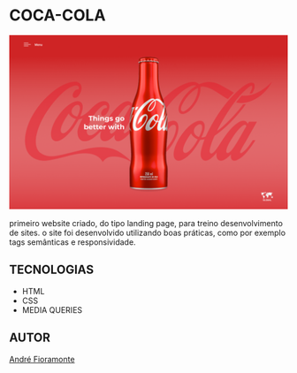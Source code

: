 # COCA-COLA

![](./img/coca-cola-preview.png)

primeiro website criado, do tipo landing page, para treino desenvolvimento de sites.
o site foi desenvolvido utilizando boas práticas, como por exemplo tags semânticas e responsividade.

## TECNOLOGIAS 
* HTML
* CSS
* MEDIA QUERIES

## AUTOR
[André Fioramonte](github.com/andrefioramonte)
